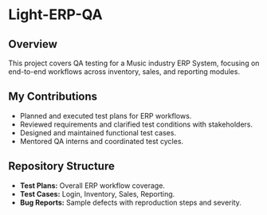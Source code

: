 # Light-ERP-QA

## Overview
This project covers QA testing for a Music industry ERP System, focusing on end-to-end workflows across inventory, sales, and reporting modules.

## My Contributions
- Planned and executed test plans for ERP workflows.
- Reviewed requirements and clarified test conditions with stakeholders.
- Designed and maintained functional test cases.
- Mentored QA interns and coordinated test cycles.

## Repository Structure
- **Test Plans:** Overall ERP workflow coverage.
- **Test Cases:** Login, Inventory, Sales, Reporting.
- **Bug Reports:** Sample defects with reproduction steps and severity.
